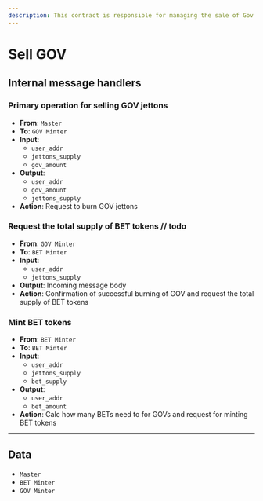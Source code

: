 ```yaml
---
description: This contract is responsible for managing the sale of Gov jettons and performs various operations related to calculating interest or managing other aspects of the sale process.
---
```


# Sell GOV

## Internal message handlers

### Primary operation for selling GOV jettons

- **From**: `Master`
- **To**: `GOV Minter`
- **Input**:
    - `user_addr`
    - `jettons_supply`
    - `gov_amount`
- **Output**:
    - `user_addr`
    - `gov_amount`
    - `jettons_supply`
- **Action**: Request to burn GOV jettons

### Request the total supply of BET tokens // todo

- **From**: `GOV Minter`
- **To**: `BET Minter`
- **Input**:
    - `user_addr`
    - `jettons_supply`
- **Output**: Incoming message body
- **Action**: Confirmation of successful burning of GOV and request the total supply of BET tokens

### Mint BET tokens

- **From**: `BET Minter`
- **To**: `BET Minter`
- **Input**:
    - `user_addr`
    - `jettons_supply`
    - `bet_supply`
- **Output**:
    - `user_addr`
    - `bet_amount`
- **Action**: Calc how many BETs need to for GOVs and request for minting BET tokens

___

## Data

- `Master`
- `BET Minter`
- `GOV Minter`
